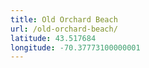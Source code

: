 ```yaml
---
title: Old Orchard Beach
url: /old-orchard-beach/
latitude: 43.517684
longitude: -70.37773100000001
---
```

